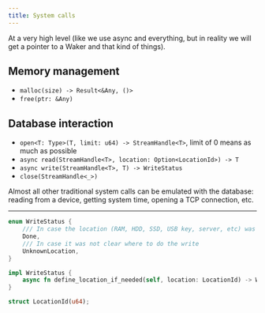 ```yaml
---
title: System calls
---
```


At a very high level (like we use async and everything, but
in reality we will get a pointer to a Waker and that kind of things).

## Memory management

- `malloc(size) -> Result<&Any, ()>`
- `free(ptr: &Any)`

## Database interaction

- `open<T: Type>(T, limit: u64) -> StreamHandle<T>`, limit of 0 means as much as possible
- `async read(StreamHandle<T>, location: Option<LocationId>) -> T`
- `async write(StreamHandle<T>, T) -> WriteStatus`
- `close(StreamHandle<_>)`

Almost all other traditional system calls can be emulated with the database:
reading from a device, getting system time, opening a TCP connection, etc.

---

```rust
enum WriteStatus {
    /// In case the location (RAM, HDD, SSD, USB key, server, etc) was unambiguous
    Done,
    /// In case it was not clear where to do the write
    UnknownLocation,
}

impl WriteStatus {
    async fn define_location_if_needed(self, location: LocationId) -> WriteStatus {}
}

struct LocationId(u64);
```
